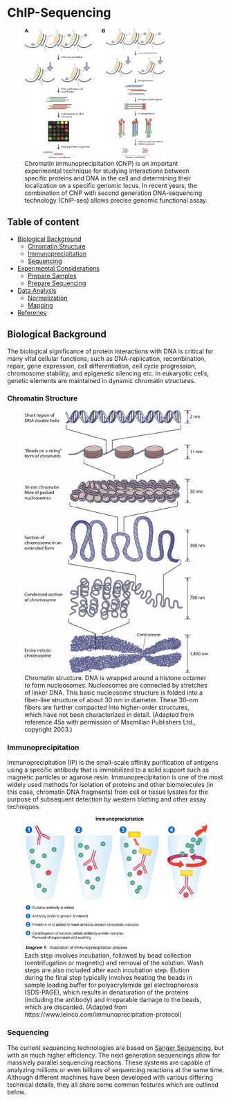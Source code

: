 # ChIP-Sequencing

<figure>
    <img src='https://github.com/EikDS/BENG183_markdown/blob/master/Genome-wide-mapping-of-histone-modifications-and-other-DNAeprotein-interactions-has.png' alt='missing' height='300' />
    <figcaption> Chromatin immunoprecipitation (ChIP) is an important experimental technique for studying interactions between specific proteins and DNA in the cell and determining their localization on a specific genomic locus. In recent years, the combination of ChIP with second generation DNA-sequencing technology (ChIP-seq) allows precise genomic functional assay. </figcaption>
</figure>

## Table of content
- [Biological Background](#bio_background)
    - [Chromatin Structure](#chromatin)
    - [Immunoprecipitation](#immunoprecipitation)
    - [Sequencing](#sequencing)
- [Experimental Considerations](#experiment)
    - [Prepare Samples](#sample)
    - [Prepare Sequencing](#sequencing)
- [Data Analysis](#data)
    - [Normalization](#normalization)
    - [Mapping](#mapping)
- [Referenes](#referenes)

## Biological Background

The biological significance of protein interactions with DNA is critical for many vital cellular functions, such as DNA-replication, recombination, repair, gene expression, cell differentiation, cell cycle progression, chromosome stability, and epigenetic silencing etc. In eukaryotic cells, genetic elements are maintained in dynamic chromatin structures.

### Chromatin Structure

<figure>
    <img src='https://github.com/EikDS/BENG183_markdown/blob/master/Chromatin-structure-DNA-is-wrapped-around-a-histone-octamer-to-form-nucleosomes.png' alt='missing' />
    <figcaption>Chromatin structure. DNA is wrapped around a histone octamer to form nucleosomes. Nucleosomes are connected by stretches of linker DNA. This basic nucleosome structure is folded into a fiber-like structure of about 30 nm in diameter. These 30-nm fibers are further compacted into higher-order structures, which have not been characterized in detail. (Adapted from reference 45a with permission of Macmillan Publishers Ltd., copyright 2003.) </figcaption>
</figure>

### Immunoprecipitation

Immunoprecipitation (IP) is the small-scale affinity purification of antigens using a specific antibody that is immobilized to a solid support such as magnetic particles or agarose resin. Immunoprecipitation is one of the most widely used methods for isolation of proteins and other biomolecules (in this case, chromatin DNA fragments) from cell or tissue lysates for the purpose of subsequent detection by western blotting and other assay techniques.

<figure>
    <img src='https://github.com/EikDS/BENG183_markdown/blob/master/immunoprecipitation.gif' alt='missing' />
    <figcaption>Each step involves incubation, followed by bead collection (centrifugation or magnetic) and removal of the solution. Wash steps are also included after each incubation step. Elution during the final step typically involves heating the beads in sample loading buffer for polyacrylamide gel electrophoresis (SDS-PAGE), which results in denaturation of the proteins (including the antibody) and irreparable damage to the beads, which are discarded. (Adapted from https://www.leinco.com/immunoprecipitation-protocol) </figcaption>
</figure>

### Sequencing

The current sequencing technologies are based on [Sanger Sequencing](https://en.wikipedia.org/wiki/Sanger_sequencing), but with an much higher efficiency. The next generation sequencings allow for massively parallel sequencing reactions. These systems are capable of analyzing millions or even billions of sequencing reactions at the same time. Although different machines have been developed with various differing technical details, they all share some common features which are outlined below.

